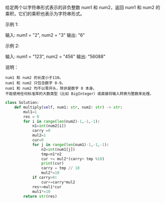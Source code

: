 给定两个以字符串形式表示的非负整数 num1 和 num2，返回 num1 和 num2 的乘积，它们的乘积也表示为字符串形式。

示例 1:

输入: num1 = "2", num2 = "3"
输出: "6"

示例 2:

输入: num1 = "123", num2 = "456"
输出: "56088"

说明：

    num1 和 num2 的长度小于110。
    num1 和 num2 只包含数字 0-9。
    num1 和 num2 均不以零开头，除非是数字 0 本身。
    不能使用任何标准库的大数类型（比如 BigInteger）或直接将输入转换为整数来处理。



```python
class Solution:
    def multiply(self, num1: str, num2: str) -> str:
        mul1=1
        res = 0 
        for i in range(len(num2)-1,-1,-1):
            n1=int(num2[i])
            carry =0
            mul2=1
            cur=0
            for j in range(len(num1)-1,-1,-1):
                n2=int(num1[j])
                tmp=n1*n2
                cur += mul2*(carry+ tmp %10)
                print(cur)
                carry = tmp // 10
                mul2*=10
            if carry>0:
                cur+=carry*mul2
            res+=mul1*cur
            mul1*=10
        return str(res)
```